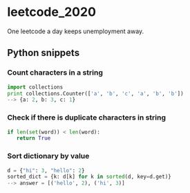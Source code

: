 # leetcode_2020
One leetcode a day keeps unemployment away. 


## Python snippets 

### Count characters in a string

```python
import collections 
print collections.Counter(['a', 'b', 'c', 'a', 'b', 'b']) 
--> {a: 2, b: 3, c: 1} 
```

### Check if there is duplicate characters in string
```python
if len(set(word)) < len(word):
   return True 
````

### Sort dictionary by value 
```python
d = {"hi": 3, "hello": 2} 
sorted_dict = {k: d[k] for k in sorted(d, key=d.get)} 
--> answer = [('hello', 2), ('hi', 3)] 
```

